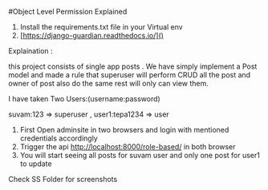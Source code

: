 #Object Level Permission Explained

1. Install the requirements.txt file in your Virtual env 
2. [https://django-guardian.readthedocs.io/]()

Explaination :

this project consists of single app posts . We have simply implement a Post model 
and made a rule that superuser will perform CRUD all the post and owner of post also do 
the same rest will only can view  them.

I have taken Two Users:(username:password)

suvam:123 => superuser ,
user1:tepa1234 => user

1. First Open adminsite in two browsers and login with mentioned credentials accordingly
2. Trigger the api [http://localhost:8000/role-based/](http://localhost:8000/role-based/) in both browser 
3. You will start seeing all posts for suvam user and only one post for user1 to update


Check SS Folder for screenshots